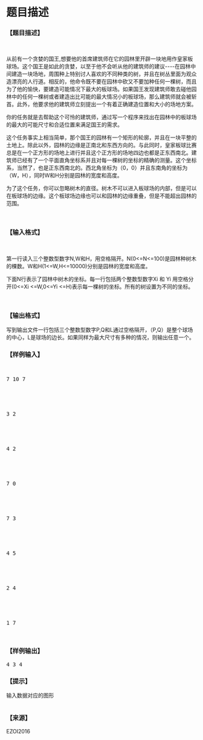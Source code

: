 # 题目描述


<h3>
【题目描述】
</h3>
<p>
<br/>
</p>
<p>
从前有一个贪婪的国王,想要他的首席建筑师在它的园林里开辟一块地用作皇家板球场。这个国王是如此的贪婪，以至于他不会听从他的建筑师的建议----在园林中间建造一块场地，周围种上特别讨人喜欢的不同种类的树，并且在树丛里面为观众造漂亮的人行道。相反的，他命令既不要在园林中砍又不要加种任何一棵树，而且为了他的愉快，要建造可能情况下最大的板球场。如果国王发现建筑师敢去碰他园林中的任何一棵树或者建造出比可能的最大情况小的板球场，那么建筑师就会被斩首。此外，他要求他的建筑师立刻提出一个有着正确建造位置和大小的场地方案。
</p>
<p>
你的任务就是去帮助这个可怜的建筑师，通过写一个程序来找出在园林中的板球场的最大的可能尺寸和合适位置来满足国王的需求。
</p>
<p>
这个任务事实上相当简单，那个国王的园林有一个矩形的轮廓，并且在一块平整的土地上。除此以外，园林的边缘是正南北和东西方向的。与此同时，皇家板球比赛总是在一个正方形的场地上进行并且这个正方形的场地四边也都是正东西南北。建筑师已经有了一个平面直角坐标系并且对每一棵树的坐标的精确的测量。这个坐标系，当然了，也是正东西南北的。西北角坐标为（0，0）并且东南角的坐标为（W，H），同时W和H分别是园林的宽度和高度。
</p>
<p>
为了这个任务，你可以忽略树木的直径。树木不可以进入板球场的内部，但是可以在板球场的边缘。这个板球场边缘也可以和园林的边缘重叠，但是不能超出园林的范围。
</p>
<p>
<br/>
</p>
<h3>
【输入格式】
</h3>
<p>
<br/>
</p>
<p>
第一行读入三个整数型数字N,W和H，用空格隔开。N(0&lt;=N&lt;=100)是园林种树木的棵数。W和H(1&lt;=W,H&lt;=10000)分别是园林的宽度和高度。
</p>
<p>
下面N行表示了园林中树木的坐标。每一行包括两个整数型数字Xi 和 Yi 用空格分开(0&lt;=Xi &lt;=W,0&lt;=Yi &lt;=H)表示每一棵树的坐标。所有的树设置为不同的坐标。
</p>
<p>
<br/>
</p>
<h3>
【输出格式】
</h3>
<p>
写到输出文件一行包括三个整数型数字P,Q和L通过空格隔开，（P,Q）是整个球场的中心，L是球场的边长。如果同样为最大尺寸有多种的情况，则输出任意一个。
</p>
<h3>
【样例输入】
</h3>
<pre><p>
7 10 7
</p>

<p>
3 2
</p>

<p>
4 2
</p>

<p>
7 0
</p>

<p>
7 3
</p>

<p>
4 5
</p>

<p>
2 4
</p>

<p>
1 7
</p>
</pre>
<h3>
【样例输出】
</h3>
<pre>4 3 4</pre>
<h3>
【提示】
</h3>
<p>
输入数据对应的图形
</p>
<p>
<img src="/upload/image/20160815/20160815100712_15343.png" alt=""/> 
</p>
<h3>
【来源】
</h3>
<p>
EZOI2016
</p>
